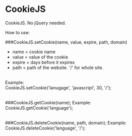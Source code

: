 CookieJS
========

CookieJS. No jQuery needed.

How to use:


###CookieJS.setCookie(name, value, expire, path, domain)
* name = cookie name
* value = value of the cookie
* expire = days before it expires
* path = path of the website. '/' for whole site.
<br />
Example:<br />
CookieJS.setCookie('lanugage', 'javascript', 30, '/');
<br /><br />

###CookieJS.getCookie(name);
Example:<br />
CookieJS.getCookie('language');
<br /><br />

###CookieJS.deleteCookie(name, path, domain);
Example:<br />
CookieJS.deleteCookie('language', '/');